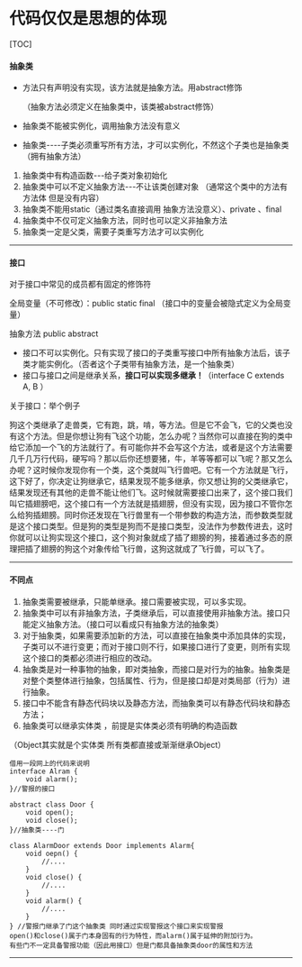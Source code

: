# 代码仅仅是思想的体现

[TOC]

#### 抽象类

- 方法只有声明没有实现，该方法就是抽象方法。用abstract修饰

  （抽象方法必须定义在抽象类中，该类被abstract修饰）

- 抽象类不能被实例化，调用抽象方法没有意义
- 抽象类----子类必须重写所有方法，才可以实例化，不然这个子类也是抽象类（拥有抽象方法）

1.  抽象类中有构造函数---给子类对象初始化
2. 抽象类中可以不定义抽象方法---不让该类创建对象  （通常这个类中的方法有方法体 但是没有内容）
3. 抽象类不能用static（通过类名直接调用  抽象方法没意义）、private 、final
4.   抽象类中不仅可定义抽象方法，同时也可以定义非抽象方法
5. 抽象类一定是父类，需要子类重写方法才可以实例化

------

#### 接口

对于接口中常见的成员都有固定的修饰符

全局变量（不可修改）：public static final （接口中的变量会被隐式定义为全局变量）

抽象方法 public abstract 

- 接口不可以实例化。只有实现了接口的子类重写接口中所有抽象方法后，该子类才能实例化。（否者这个子类带有抽象方法，是一个抽象类）
- 接口与接口之间是继承关系，**接口可以实现多继承！**（interface C extends A, B ）



关于接口：举个例子

狗这个类继承了走兽类，它有跑，跳，啃，等方法。但是它不会飞，它的父类也没有这个方法。但是你想让狗有飞这个功能，怎么办呢？当然你可以直接在狗的类中给它添加一个飞的方法就行了。有可能你并不会写这个方法，或者是这个方法需要几千几万行代码，硬写吗？那以后你还想要猪，牛，羊等等都可以飞呢？那又怎么办呢？这时候你发现你有一个类，这个类就叫飞行兽吧。它有一个方法就是飞行，这下好了，你决定让狗继承它，结果发现不能多继承，你又想让狗的父类继承它，结果发现还有其他的走兽不能让他们飞。这时候就需要接口出来了，这个接口我们叫它插翅膀吧，这个接口有一个方法就是插翅膀，但没有实现，因为接口不管你怎么给狗插翅膀。同时你还发现在飞行兽里有一个带参数的构造方法，而参数类型就是这个接口类型。但是狗的类型是狗而不是接口类型，没法作为参数传进去，这时你就可以让狗实现这个接口，这个狗对象就成了插了翅膀的狗，接着通过多态的原理把插了翅膀的狗这个对象传给飞行兽，这狗这就成了飞行兽，可以飞了。

------

#### 不同点

1. 抽象类需要被继承，只能单继承。接口需要被实现，可以多实现。
2. 抽象类中可以有非抽象方法，子类继承后，可以直接使用非抽象方法。接口只能定义抽象方法。（接口可以看成只有抽象方法的抽象类）
3. 对于抽象类，如果需要添加新的方法，可以直接在抽象类中添加具体的实现，子类可以不进行变更；而对于接口则不行，如果接口进行了变更，则所有实现这个接口的类都必须进行相应的改动。
4. 抽象类是对一种事物的抽象，即对类抽象，而接口是对行为的抽象。抽象类是对整个类整体进行抽象，包括属性、行为，但是接口却是对类局部（行为）进行抽象。
5. 接口中不能含有静态代码块以及静态方法，而抽象类可以有静态代码块和静态方法；
6. 抽象类可以继承实体类 ，前提是实体类必须有明确的构造函数

（Object其实就是个实体类  所有类都直接或渐渐继承Object）

```
借用一段网上的代码来说明
interface Alram {
    void alarm();
}//警报的接口

abstract class Door {
    void open();
    void close();
}//抽象类----门

class AlarmDoor extends Door implements Alarm{
    void oepn() {
        //....
    }
    void close() {
        //....
    }
    void alarm() {
        //....
    }
} //警报门继承了门这个抽象类 同时通过实现警报这个接口来实现警报
open()和close()属于门本身固有的行为特性，而alarm()属于延伸的附加行为。
有些门不一定具备警报功能（因此用接口）但是门都具备抽象类door的属性和方法
```

------

